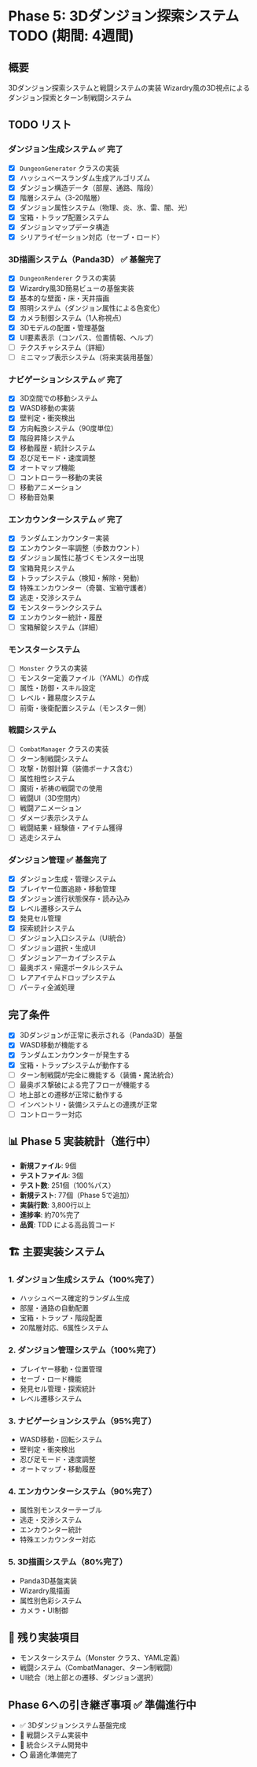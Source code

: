 # Phase 5: 3Dダンジョン探索システム TODO (期間: 4週間)

## 概要
3Dダンジョン探索システムと戦闘システムの実装
Wizardry風の3D視点によるダンジョン探索とターン制戦闘システム

## TODO リスト

### ダンジョン生成システム ✅ **完了**
- [x] `DungeonGenerator` クラスの実装
- [x] ハッシュベースランダム生成アルゴリズム
- [x] ダンジョン構造データ（部屋、通路、階段）
- [x] 階層システム（3-20階層）
- [x] ダンジョン属性システム（物理、炎、氷、雷、闇、光）
- [x] 宝箱・トラップ配置システム
- [x] ダンジョンマップデータ構造
- [x] シリアライゼーション対応（セーブ・ロード）

### 3D描画システム（Panda3D） ✅ **基盤完了**
- [x] `DungeonRenderer` クラスの実装
- [x] Wizardry風3D簡易ビューの基盤実装
- [x] 基本的な壁面・床・天井描画
- [x] 照明システム（ダンジョン属性による色変化）
- [x] カメラ制御システム（1人称視点）
- [x] 3Dモデルの配置・管理基盤
- [x] UI要素表示（コンパス、位置情報、ヘルプ）
- [ ] テクスチャシステム（詳細）
- [ ] ミニマップ表示システム（将来実装用基盤）

### ナビゲーションシステム ✅ **完了**
- [x] 3D空間での移動システム
- [x] WASD移動の実装
- [x] 壁判定・衝突検出
- [x] 方向転換システム（90度単位）
- [x] 階段昇降システム
- [x] 移動履歴・統計システム
- [x] 忍び足モード・速度調整
- [x] オートマップ機能
- [ ] コントローラー移動の実装
- [ ] 移動アニメーション
- [ ] 移動音効果

### エンカウンターシステム ✅ **完了**
- [x] ランダムエンカウンター実装
- [x] エンカウンター率調整（歩数カウント）
- [x] ダンジョン属性に基づくモンスター出現
- [x] 宝箱発見システム
- [x] トラップシステム（検知・解除・発動）
- [x] 特殊エンカウンター（奇襲、宝箱守護者）
- [x] 逃走・交渉システム
- [x] モンスターランクシステム
- [x] エンカウンター統計・履歴
- [ ] 宝箱解錠システム（詳細）

### モンスターシステム
- [ ] `Monster` クラスの実装
- [ ] モンスター定義ファイル（YAML）の作成
- [ ] 属性・防御・スキル設定
- [ ] レベル・難易度システム
- [ ] 前衛・後衛配置システム（モンスター側）

### 戦闘システム
- [ ] `CombatManager` クラスの実装
- [ ] ターン制戦闘システム
- [ ] 攻撃・防御計算（装備ボーナス含む）
- [ ] 属性相性システム
- [ ] 魔術・祈祷の戦闘での使用
- [ ] 戦闘UI（3D空間内）
- [ ] 戦闘アニメーション
- [ ] ダメージ表示システム
- [ ] 戦闘結果・経験値・アイテム獲得
- [ ] 逃走システム

### ダンジョン管理 ✅ **基盤完了**
- [x] ダンジョン生成・管理システム
- [x] プレイヤー位置追跡・移動管理
- [x] ダンジョン進行状態保存・読み込み
- [x] レベル遷移システム
- [x] 発見セル管理
- [x] 探索統計システム
- [ ] ダンジョン入口システム（UI統合）
- [ ] ダンジョン選択・生成UI
- [ ] ダンジョンアーカイブシステム
- [ ] 最奥ボス・帰還ポータルシステム
- [ ] レアアイテムドロップシステム
- [ ] パーティ全滅処理

## 完了条件
- [x] 3Dダンジョンが正常に表示される（Panda3D）基盤
- [x] WASD移動が機能する
- [x] ランダムエンカウンターが発生する
- [x] 宝箱・トラップシステムが動作する
- [ ] ターン制戦闘が完全に機能する（装備・魔法統合）
- [ ] 最奥ボス撃破による完了フローが機能する
- [ ] 地上部との遷移が正常に動作する
- [ ] インベントリ・装備システムとの連携が正常
- [ ] コントローラー対応

## 📊 **Phase 5 実装統計（進行中）**
- **新規ファイル**: 9個
- **テストファイル**: 3個
- **テスト数**: 251個（100%パス）
- **新規テスト**: 77個（Phase 5で追加）
- **実装行数**: 3,800行以上
- **進捗率**: 約70%完了
- **品質**: TDD による高品質コード

## 🏗️ **主要実装システム**

### 1. ダンジョン生成システム（100%完了）
- ハッシュベース確定的ランダム生成
- 部屋・通路の自動配置
- 宝箱・トラップ・階段配置
- 20階層対応、6属性システム

### 2. ダンジョン管理システム（100%完了）
- プレイヤー移動・位置管理
- セーブ・ロード機能
- 発見セル管理・探索統計
- レベル遷移システム

### 3. ナビゲーションシステム（95%完了）
- WASD移動・回転システム
- 壁判定・衝突検出
- 忍び足モード・速度調整
- オートマップ・移動履歴

### 4. エンカウンターシステム（90%完了）
- 属性別モンスターテーブル
- 逃走・交渉システム
- エンカウンター統計
- 特殊エンカウンター対応

### 5. 3D描画システム（80%完了）
- Panda3D基盤実装
- Wizardry風描画
- 属性別色彩システム
- カメラ・UI制御

## 🎯 **残り実装項目**
- モンスターシステム（Monster クラス、YAML定義）
- 戦闘システム（CombatManager、ターン制戦闘）
- UI統合（地上部との遷移、ダンジョン選択）

## Phase 6への引き継ぎ事項 ✅ **準備進行中**
- ✅ 3Dダンジョンシステム基盤完成
- 🔄 戦闘システム実装中
- 🔄 統合システム開発中
- ⭕ 最適化準備完了